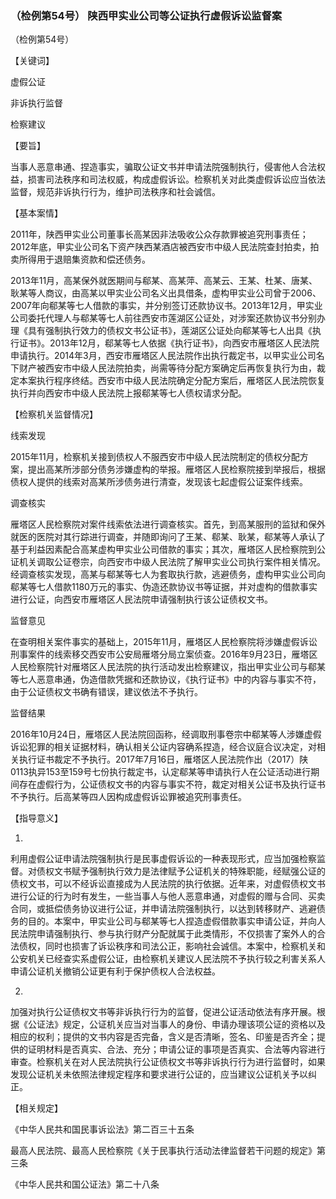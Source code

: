 ### （检例第54号） 陕西甲实业公司等公证执行虚假诉讼监督案

（检例第54号）

【关键词】

虚假公证

非诉执行监督

检察建议

【要旨】

当事人恶意串通、捏造事实，骗取公证文书并申请法院强制执行，侵害他人合法权益，损害司法秩序和司法权威，构成虚假诉讼。检察机关对此类虚假诉讼应当依法监督，规范非诉执行行为，维护司法秩序和社会诚信。

【基本案情】

2011年，陕西甲实业公司董事长高某因非法吸收公众存款罪被追究刑事责任；2012年底，甲实业公司名下资产陕西某酒店被西安市中级人民法院查封拍卖，拍卖所得用于退赔集资款和偿还债务。

2013年11月，高某保外就医期间与郗某、高某萍、高某云、王某、杜某、唐某、耿某等人商议，由高某以甲实业公司名义出具借条，虚构甲实业公司曾于2006、2007年向郗某等七人借款的事实，并分别签订还款协议书。2013年12月，甲实业公司委托代理人与郗某等七人前往西安市莲湖区公证处，对涉案还款协议书分别办理《具有强制执行效力的债权文书公证书》，莲湖区公证处向郗某等七人出具《执行证书》。2013年12月，郗某等七人依据《执行证书》，向西安市雁塔区人民法院申请执行。2014年3月，西安市雁塔区人民法院作出执行裁定书，以甲实业公司名下财产被西安市中级人民法院拍卖，尚需等待分配方案确定后再恢复执行为由，裁定本案执行程序终结。西安市中级人民法院确定分配方案后，雁塔区人民法院恢复执行并向西安市中级人民法院上报郗某等七人债权请求分配。

【检察机关监督情况】

线索发现

2015年11月，检察机关接到债权人不服西安市中级人民法院制定的债权分配方案，提出高某所涉部分债务涉嫌虚构的举报。雁塔区人民检察院接到举报后，根据债权人提供的线索对高某所涉债务进行清查，发现该七起虚假公证案件线索。

调查核实

雁塔区人民检察院对案件线索依法进行调查核实。首先，到高某服刑的监狱和保外就医的医院对其行踪进行调查，并随即询问了王某、郗某、耿某，郗某等人承认了基于利益因素配合高某虚构甲实业公司借款的事实；其次，雁塔区人民检察院到公证机关调取公证卷宗，向西安市中级人民法院了解甲实业公司执行案件相关情况。经调查核实发现，高某与郗某等七人为套取执行款，逃避债务，虚构甲实业公司向郗某等七人借款1180万元的事实、伪造还款协议书等证据，并对虚构的借款事实进行公证，向西安市雁塔区人民法院申请强制执行该公证债权文书。

监督意见

在查明相关案件事实的基础上，2015年11月，雁塔区人民检察院将涉嫌虚假诉讼刑事案件的线索移交西安市公安局雁塔分局立案侦查。2016年9月23日，雁塔区人民检察院针对雁塔区人民法院的执行活动发出检察建议，指出甲实业公司与郗某等七人恶意串通，伪造借款凭据和还款协议，《执行证书》中的内容与事实不符，由于公证债权文书确有错误，建议依法不予执行。

监督结果

2016年10月24日，雁塔区人民法院回函称，经调取刑事卷宗中郗某等人涉嫌虚假诉讼犯罪的相关证据材料，确认相关公证内容确系捏造，经合议庭合议决定，对相关执行证书裁定不予执行。2017年7月16日，雁塔区人民法院作出（2017）陕0113执异153至159号七份执行裁定书，认定郗某等申请执行人在公证活动进行期间存在虚假行为，公证债权文书的内容与事实不符，裁定对相关公证书及执行证书不予执行。后高某等四人因构成虚假诉讼罪被追究刑事责任。

【指导意义】

1.  

利用虚假公证申请法院强制执行是民事虚假诉讼的一种表现形式，应当加强检察监督。对债权文书赋予强制执行效力是法律赋予公证机关的特殊职能，经赋强公证的债权文书，可以不经诉讼直接成为人民法院的执行依据。近年来，对虚假债权文书进行公证的行为时有发生，一些当事人与他人恶意串通，对虚假的赠与合同、买卖合同，或抵偿债务协议进行公证，并申请法院强制执行，以达到转移财产、逃避债务的目的。本案中，甲实业公司与郗某等七人捏造虚假借款事实申请公证，并向人民法院申请强制执行、参与执行财产分配就属于此类情形，不仅损害了案外人的合法债权，同时也损害了诉讼秩序和司法公正，影响社会诚信。本案中，检察机关和公安机关已经查实系虚假公证，由检察机关建议人民法院不予执行较之利害关系人申请公证机关撤销公证更有利于保护债权人合法权益。

2.  

加强对执行公证债权文书等非诉执行行为的监督，促进公证活动依法有序开展。根据《公证法》规定，公证机关应当对当事人的身份、申请办理该项公证的资格以及相应的权利；提供的文书内容是否完备，含义是否清晰，签名、印鉴是否齐全；提供的证明材料是否真实、合法、充分；申请公证的事项是否真实、合法等内容进行审查。检察机关在对人民法院执行公证债权文书等非诉执行行为进行监督时，如果发现公证机关未依照法律规定程序和要求进行公证的，应当建议公证机关予以纠正。

【相关规定】

《中华人民共和国民事诉讼法》第二百三十五条

最高人民法院、最高人民检察院《关于民事执行活动法律监督若干问题的规定》第三条

《中华人民共和国公证法》第二十八条
